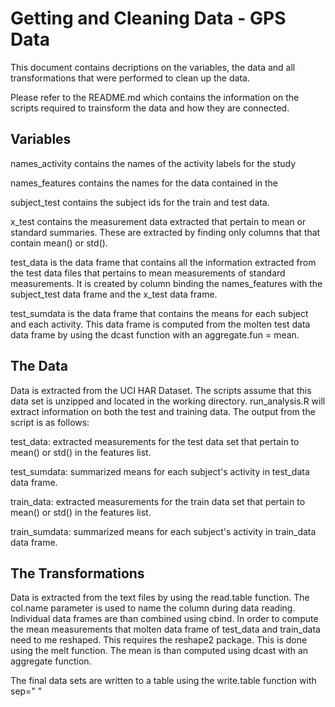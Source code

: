 Getting and Cleaning Data - GPS Data
========================================================

This document contains decriptions on the variables, the data and all transformations that were performed to clean up the data. 

Please refer to the README.md which contains the information on the scripts required to trainsform the data and how they are connected. 

## Variables
names_activity contains the names of the activity labels for the study

names_features contains the names for the data contained in the 

subject_test contains the subject ids for the train and test data.

x_test contains the measurement data extracted that pertain to mean or standard summaries. These are extracted by finding only columns that that contain mean() or std().

test_data is the data frame that contains all the information extracted from the test data files that pertains to mean measurements of standard measurements. It is created by column binding the names_features with the subject_test data frame and the x_test data frame. 

test_sumdata is the data frame that contains the means for each subject and each activity. This data frame is computed from the molten test data data frame by using the dcast function with an aggregate.fun = mean. 

## The Data

Data is extracted from the UCI HAR Dataset. The scripts assume that this data set is unzipped and located in the working directory. run_analysis.R will extract information on both the test and training data. The output from the script is as follows:

test_data: extracted measurements for the test data set that pertain to mean() or std() in the features list.

test_sumdata: summarized means for each subject's activity in test_data data frame.

train_data: extracted measurements for the train data set that pertain to mean() or std() in the features list.

train_sumdata: summarized means for each subject's activity in train_data data frame.

## The Transformations

Data is extracted from the text files by using the read.table function. The col.name parameter is used to name the column during data reading.  Individual data frames are than combined using cbind.
In order to compute the mean measurements that molten data frame of test_data and train_data need to me reshaped. This requires the reshape2 package. This is done using the melt function. The mean is than computed using dcast with an aggregate function. 

The final data sets are written to a table using the write.table function with sep=" "

